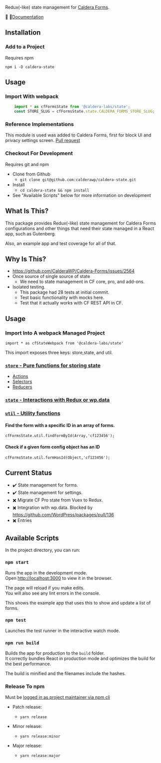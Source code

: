Redux(-like) state management for [Caldera Forms](https://github.com/calderawp/caldera-forms).

🌋 👀[Documentation](http://calderalabs.org/caldera-state/)
## Installation
### Add to a Project
Requires npm

`npm i -D caldera-state`

## Usage
### Import With webpack
```js
    import * as cfFormsState from '@caldera-labs/state';
    const STORE_SLUG = cfFormsState.state.CALDERA_FORMS_STORE_SLUG;
```

### Reference Implementations
This module is used was added to Caldera Forms, first for block UI and privacy settings screen. [Pull request](https://github.com/CalderaWP/Caldera-Forms/pull/2611)

### Checkout For Development
Requires git and npm

* Clone from Github
    - `git clone git@github.com:calderawp/caldera-state.git`
* Install
    - `cd caldera-state && npm install`
* See "Available Scripts" below for more information on development

## What Is This?
This package provides Redux(-like) state management for Caldera Forms configurations and other things that need their state managed in a React app, such as Gutenberg.

Also, an example app and test coverage for all of that.

## Why Is This?
* https://github.com/CalderaWP/Caldera-Forms/issues/2564
* Once source of single source of state
    - We need to state management in CF core, pro, and add-ons.
* Isolated testing.
    - This package had 28 tests at initial commit.
    - Test basic functionality with mocks here.
    - Test that it actually works with CF REST API in CF.


## Usage
### Import Into A webpack Managed Project

`import * as cfStateWebpack from '@caldera-labs/state'`

This import exposes three keys: store,state, and util.
### [`store` - Pure functions for storing state](http://calderalabs.org/caldera-state/identifiers.html#store)
* [Actions]()
* [Selectors]()
* [Reducers]()

### [`state` - Interactions with Redux or wp.data](http://calderalabs.org/caldera-state/identifiers.html#state)

### [`util` - Utility functions](http://calderalabs.org/caldera-state/identifiers.html#util)

#### Find the form with a specific ID in an array of forms.
`cfFormsState.util.findFormById(Array,'cf123456');`

#### Check if a  given form config object has an ID
`cfFormsState.util.formHasId(Object,'cf123456');`

## Current Status
* ✔️ State management for forms.
* ✔️ State management for settings.
* ✖️ Migrate CF Pro state from Vuex to Redux.
* ✖️ Integration with wp.data. Blocked by https://github.com/WordPress/packages/pull/136
* ✖️ Entries

## Available Scripts

In the project directory, you can run:

### `npm start`

Runs the app in the development mode.<br>
Open [http://localhost:3000](http://localhost:3000) to view it in the browser.

The page will reload if you make edits.<br>
You will also see any lint errors in the console.

This shows the example app that uses this to show and update a list of forms.

### `npm test`

Launches the test runner in the interactive watch mode.<br>

### `npm run build`

Builds the app for production to the `build` folder.<br>
It correctly bundles React in production mode and optimizes the build for the best performance.

The build is minified and the filenames include the hashes.<br>


### Release To npm
Must be [logged in as project maintainer via npm cli](https://docs.npmjs.com/cli/adduser)

* Patch release:
    - `yarn release`

* Minor release:
    - `yarn release:minor`

* Major release:
    - `yarn release:major`
